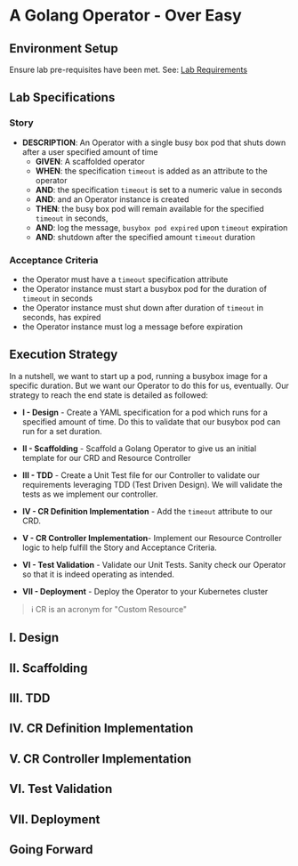 <!--
  - A Golang Operator - Over Easy
    - Overview
    - Lab Specification (BDD Style)
    - Step-by-Step Detailed Lab Walkthrough
      - Summary
      - Scaffolding
      - Writing Your Operator Specifications and Status
      - Writing Your Operator Controller Implementation
      - Unit Testing
      - End to End Testing
-->
# A Golang Operator - Over Easy

## Environment Setup

Ensure lab pre-requisites have been met. See: [Lab Requirements](../01/03-lab-requirements.md)

## Lab Specifications

### Story

- **DESCRIPTION**: An Operator with a single busy box pod that shuts down after a user specified amount of time
  - **GIVEN**: A scaffolded operator
  - **WHEN**: the specification `timeout` is added as an attribute to the operator
  - **AND**: the specification `timeout` is set to a numeric value in seconds
  - **AND**: and an Operator instance is created
  - **THEN**: the busy box pod will remain available for the specified `timeout` in seconds,
  - **AND**: log the message, `busybox pod expired` upon `timeout` expiration 
  - **AND**: shutdown after the specified amount `timeout` duration

### Acceptance Criteria

- the Operator must have a `timeout` specification attribute
- the Operator instance must start a busybox pod for the duration of `timeout` in seconds
- the Operator instance must shut down after duration of `timeout` in seconds, has expired
- the Operator instance must log a message before expiration

## Execution Strategy

In a nutshell, we want to start up a pod, running a busybox image for a specific duration. But we want our Operator to do this for us, eventually. Our strategy to reach the end state is detailed as followed: 

- **I - Design** - Create a YAML specification for a pod which runs for a specified amount of time. Do this to validate that our busybox pod can run for a set duration. 

- **II - Scaffolding** - Scaffold a Golang Operator to give us an initial template for our CRD and Resource Controller

- **III - TDD** - Create a Unit Test file for our Controller to validate our requirements leveraging TDD (Test Driven Design). We will validate the tests as we implement our controller. 

- **IV - CR Definition Implementation** - Add the `timeout` attribute to our CRD.

- **V - CR Controller Implementation**- Implement our Resource Controller logic to help fulfill the Story and Acceptance Criteria.

- **VI - Test Validation** - Validate our Unit Tests. Sanity check our Operator so that it is indeed operating as intended. 

- **VII - Deployment** - Deploy the Operator to your Kubernetes cluster

> :information_source: CR is an acronym for "Custom Resource"

## I. Design

## II. Scaffolding

## III. TDD

## IV. CR Definition Implementation

## V. CR Controller Implementation

## VI. Test Validation

## VII. Deployment

## Going Forward

